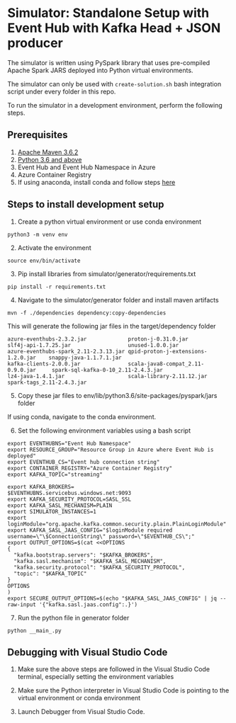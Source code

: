 # Simulator: Standalone Setup with Event Hub with Kafka Head + JSON producer

The simulator is written using PySpark library that uses pre-compiled Apache Spark JARS deployed into Python virtual environments.

The simulator can only be used with `create-solution.sh` bash  integration script under every folder in this repo. 

To run the simulator in a development environment, perform the following steps.

## Prerequisites

1. [Apache Maven 3.6.2](https://maven.apache.org/)
2. [Python 3.6 and above](https://www.python.org/downloads/)
3. Event Hub and Event Hub Namespace in Azure
4. Azure Container Registry
5. If using anaconda, install conda and follow steps [here](https://docs.conda.io/projects/conda/en/latest/commands/install.html)

## Steps to install development setup

1. Create a python virtual environment or use conda environment

`python3 -m venv env`

2. Activate the environment

`source env/bin/activate`

3. Pip install libraries from simulator/generator/requirements.txt

`pip install -r requirements.txt`

4. Navigate to the simulator/generator folder and install maven artifacts

`mvn -f ./dependencies dependency:copy-dependencies`

This will generate the following jar files in the target/dependency folder

```
azure-eventhubs-2.3.2.jar             proton-j-0.31.0.jar                   slf4j-api-1.7.25.jar                  unused-1.0.0.jar
azure-eventhubs-spark_2.11-2.3.13.jar qpid-proton-j-extensions-1.2.0.jar    snappy-java-1.1.7.1.jar
kafka-clients-2.0.0.jar               scala-java8-compat_2.11-0.9.0.jar     spark-sql-kafka-0-10_2.11-2.4.3.jar
lz4-java-1.4.1.jar                    scala-library-2.11.12.jar             spark-tags_2.11-2.4.3.jar
```

5. Copy these jar files to env/lib/python3.6/site-packages/pyspark/jars folder

If using conda, navigate to the conda environment.

6. Set the following environment variables using a bash script

```
export EVENTHUBNS="Event Hub Namespace"
export RESOURCE_GROUP="Resource Group in Azure where Event Hub is deployed"
export EVENTHUB_CS="Event hub connection string"
export CONTAINER_REGISTRY="Azure Container Registry"
export KAFKA_TOPIC="streaming"

export KAFKA_BROKERS=
$EVENTHUBNS.servicebus.windows.net:9093
export KAFKA_SECURITY_PROTOCOL=SASL_SSL
export KAFKA_SASL_MECHANISM=PLAIN
export SIMULATOR_INSTANCES=1
export loginModule="org.apache.kafka.common.security.plain.PlainLoginModule"
export KAFKA_SASL_JAAS_CONFIG="$loginModule required username=\"\$ConnectionString\" password=\"$EVENTHUB_CS\";"
export OUTPUT_OPTIONS=$(cat <<OPTIONS
{
  "kafka.bootstrap.servers": "$KAFKA_BROKERS",
  "kafka.sasl.mechanism": "$KAFKA_SASL_MECHANISM",
  "kafka.security.protocol": "$KAFKA_SECURITY_PROTOCOL",
  "topic": "$KAFKA_TOPIC"
}
OPTIONS
)
export SECURE_OUTPUT_OPTIONS=$(echo "$KAFKA_SASL_JAAS_CONFIG" | jq --raw-input '{"kafka.sasl.jaas.config":.}')

```

7. Run the python file in generator folder

`python __main_.py`

## Debugging with Visual Studio Code

1. Make sure the above steps are followed in the Visual Studio Code terminal, especially setting the environment variables

2. Make sure the Python interpreter in Visual Studio Code is pointing to the virtual environment or conda environment

3. Launch Debugger from Visual Studio Code.
